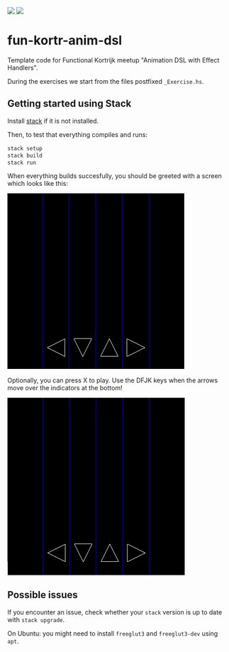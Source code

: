 ![](https://ci.appveyor.com/api/projects/status/rubenpieters/fun-kortr-anim-dsl/branch/master?svg=true) ![](https://api.travis-ci.org/rubenpieters/fun-kortr-anim-dsl.svg?branch=master)

# fun-kortr-anim-dsl

Template code for Functional Kortrijk meetup "Animation DSL with Effect Handlers".

During the exercises we start from the files postfixed `_Exercise.hs`.


## Getting started using Stack

Install [stack](https://docs.haskellstack.org/en/stable/README/) if it is not installed.

Then, to test that everything compiles and runs:

```
stack setup
stack build
stack run
```

When everything builds succesfully, you should be greeted with a screen which looks like this:

![Start Screen](assets/hhr_start.png)

Optionally, you can press X to play. Use the DFJK keys when the arrows move over the indicators at the bottom!

![Playing](assets/hhr_play.gif)

## Possible issues

If you encounter an issue, check whether your `stack` version is up to date with `stack upgrade`.

On Ubuntu: you might need to install `freeglut3` and `freeglut3-dev` using `apt`.
